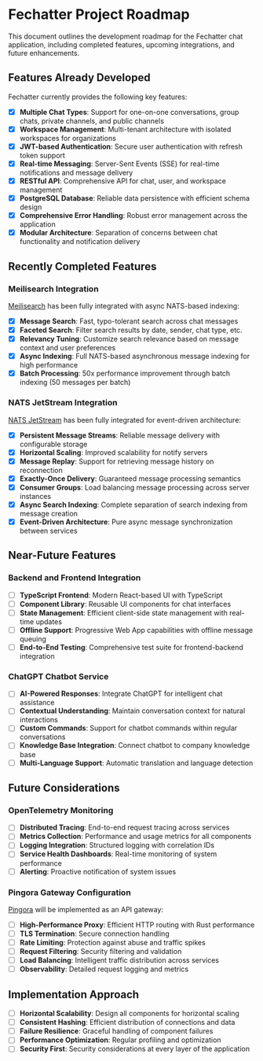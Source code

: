 # Fechatter Project Roadmap

This document outlines the development roadmap for the Fechatter chat application, including completed features, upcoming integrations, and future enhancements.

## Features Already Developed

Fechatter currently provides the following key features:

- [X]  **Multiple Chat Types**: Support for one-on-one conversations, group chats, private channels, and public channels
- [X]  **Workspace Management**: Multi-tenant architecture with isolated workspaces for organizations
- [X]  **JWT-based Authentication**: Secure user authentication with refresh token support
- [X]  **Real-time Messaging**: Server-Sent Events (SSE) for real-time notifications and message delivery
- [X]  **RESTful API**: Comprehensive API for chat, user, and workspace management
- [X]  **PostgreSQL Database**: Reliable data persistence with efficient schema design
- [X]  **Comprehensive Error Handling**: Robust error management across the application
- [X]  **Modular Architecture**: Separation of concerns between chat functionality and notification delivery

## Recently Completed Features

### Meilisearch Integration

[Meilisearch](https://github.com/meilisearch/meilisearch) has been fully integrated with async NATS-based indexing:

- [X]  **Message Search**: Fast, typo-tolerant search across chat messages
- [X]  **Faceted Search**: Filter search results by date, sender, chat type, etc.
- [X]  **Relevancy Tuning**: Customize search relevance based on message context and user preferences
- [X]  **Async Indexing**: Full NATS-based asynchronous message indexing for high performance
- [X]  **Batch Processing**: 50x performance improvement through batch indexing (50 messages per batch)

### NATS JetStream Integration

[NATS JetStream](https://github.com/nats-io/nats.rs) has been fully integrated for event-driven architecture:

- [X]  **Persistent Message Streams**: Reliable message delivery with configurable storage
- [X]  **Horizontal Scaling**: Improved scalability for notify servers
- [X]  **Message Replay**: Support for retrieving message history on reconnection
- [X]  **Exactly-Once Delivery**: Guaranteed message processing semantics
- [X]  **Consumer Groups**: Load balancing message processing across server instances
- [X]  **Async Search Indexing**: Complete separation of search indexing from message creation
- [X]  **Event-Driven Architecture**: Pure async message synchronization between services

## Near-Future Features

### Backend and Frontend Integration

- [ ]  **TypeScript Frontend**: Modern React-based UI with TypeScript
- [ ]  **Component Library**: Reusable UI components for chat interfaces
- [ ]  **State Management**: Efficient client-side state management with real-time updates
- [ ]  **Offline Support**: Progressive Web App capabilities with offline message queuing
- [ ]  **End-to-End Testing**: Comprehensive test suite for frontend-backend integration

### ChatGPT Chatbot Service

- [ ]  **AI-Powered Responses**: Integrate ChatGPT for intelligent chat assistance
- [ ]  **Contextual Understanding**: Maintain conversation context for natural interactions
- [ ]  **Custom Commands**: Support for chatbot commands within regular conversations
- [ ]  **Knowledge Base Integration**: Connect chatbot to company knowledge base
- [ ]  **Multi-Language Support**: Automatic translation and language detection

## Future Considerations

### OpenTelemetry Monitoring

- [ ]  **Distributed Tracing**: End-to-end request tracing across services
- [ ]  **Metrics Collection**: Performance and usage metrics for all components
- [ ]  **Logging Integration**: Structured logging with correlation IDs
- [ ]  **Service Health Dashboards**: Real-time monitoring of system performance
- [ ]  **Alerting**: Proactive notification of system issues

### Pingora Gateway Configuration

[Pingora](https://github.com/cloudflare/pingora) will be implemented as an API gateway:

- [ ]  **High-Performance Proxy**: Efficient HTTP routing with Rust performance
- [ ]  **TLS Termination**: Secure connection handling
- [ ]  **Rate Limiting**: Protection against abuse and traffic spikes
- [ ]  **Request Filtering**: Security filtering and validation
- [ ]  **Load Balancing**: Intelligent traffic distribution across services
- [ ]  **Observability**: Detailed request logging and metrics

## Implementation Approach

- [ ]  **Horizontal Scalability**: Design all components for horizontal scaling
- [ ]  **Consistent Hashing**: Efficient distribution of connections and data
- [ ]  **Failure Resilience**: Graceful handling of component failures
- [ ]  **Performance Optimization**: Regular profiling and optimization
- [ ]  **Security First**: Security considerations at every layer of the application
